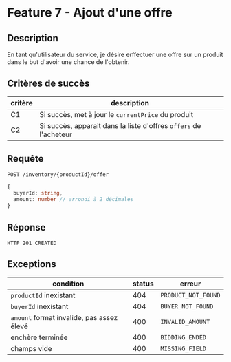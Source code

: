# Feature 7 - Ajout d'une offre

## Description

En tant qu'utilisateur du service, je désire erffectuer une offre sur un produit dans le but d'avoir une chance de l'obtenir.

## Critères de succès

| critère | description                                                       |
| ------- | ----------------------------------------------------------------- |
| C1      | Si succès, met à jour le `currentPrice` du produit                |
| C2      | Si succès, apparait dans la liste d'offres `offers` de l'acheteur |

## Requête

`POST /inventory/{productId}/offer`

```ts
{
  buyerId: string,
  amount: number // arrondi à 2 décimales
}
```

## Réponse

`HTTP 201 CREATED`

## Exceptions

| condition                                 | status | erreur              |
| ----------------------------------------- | ------ | ------------------- |
| `productId` inexistant                    | 404    | `PRODUCT_NOT_FOUND` |
| `buyerId` inexistant                      | 404    | `BUYER_NOT_FOUND`   |
| `amount` format invalide, pas assez élevé | 400    | `INVALID_AMOUNT`    |
| enchère terminée                          | 400    | `BIDDING_ENDED`     |
| champs vide                               | 400    | `MISSING_FIELD`     |
